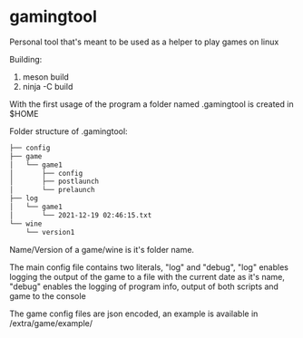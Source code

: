 # gamingtool
Personal tool that's meant to be used as a helper to play games on linux

Building:
1. meson build
2. ninja -C build

With the first usage of the program a folder named .gamingtool is created in $HOME
  
Folder structure of .gamingtool:

```bash
├── config
├── game
│   └── game1
│       ├── config
│       ├── postlaunch
│       └── prelaunch
├── log
│   └── game1
│       └── 2021-12-19 02:46:15.txt
└── wine
    └── version1
```

Name/Version of a game/wine is it's folder name.

The main config file contains two literals, "log" and "debug", "log" enables logging the output of the game to a file with the current date as it's name, "debug" enables the logging of program info, output of both scripts and game to the console

The game config files are json encoded, an example is available in /extra/game/example/
